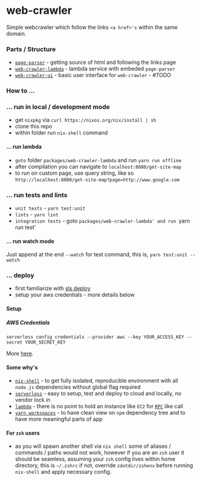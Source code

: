 # web-crawler

Simple webcrawler which follow the links `<a href>'s` within the same domain.

### Parts / Structure
- [`page-parser`](https://github.com/damianbaar/web-crawler/tree/master/packages/page-parser) - getting source of html and following the links page
- [`web-crawler-lambda`](https://github.com/damianbaar/web-crawler/tree/master/packages/web-crawler-lambda) - lambda service with embeded `page-parser`
- [`web-crawler-ui`](https://github.com/damianbaar/web-crawler/tree/master/packages/web-crawler-ui) - basic user interface for `web-crawler` - #TODO

### How to ...

### ... run in local / development mode
* get `nixpkg` via `curl https://nixos.org/nix/install | sh`
* clone this repo
* within folder run `nix-shell` command

#### ... run lambda
* `goto` folder `packages/web-crawler-lambda` and run `yarn run offline`
* after compilation you can navigate to `localhost:8080/get-site-map`
* to run on custom page, use query string, like so `http://localhost:8080/get-site-map?page=http://www.google.com`

### ... run tests and lints
* `unit tests` - `yarn test:unit`
* `lints` - `yarn lint`
* `integration tests` - goto `packages/web-crawler-lambda' and run `yarn run test'

#### ... run  watch mode
Just append at the end `--watch` for test command, this is, `yarn test:unit --watch`

### ... deploy
* first familiarize with [sls deploy](https://serverless.com/framework/docs/providers/aws/guide/deploying/)
* setup your aws credentials - more details below

#### Setup

##### AWS Credentials
```  
serverless config credentials --provider aws --key YOUR_ACCESS_KEY --secret YOUR_SECRET_KEY
```
More [here](https://serverless.com/framework/docs/providers/aws/guide/credentials/).

#### Some why's
* [`nix-shell`](https://nixos.org/nixos/nix-pills/developing-with-nix-shell.html) - to get fully isolated, reproducible environment with all `node.js` dependencies without global flag required
* [`serverless`](https://serverless.com/) - easy to setup, test and deploy to cloud and locally, no vendor lock in
* [`lambda`](https://aws.amazon.com/lambda/) - there is no point to hold an instance like `EC2` for [`RPC`](https://en.wikipedia.org/wiki/Remote_procedure_call) like call
* [`yarn workspaces`](https://yarnpkg.com/lang/en/docs/workspaces/) - to have clean view on `npm` dependency tree and to have more meaningful parts of app

#### For `zsh` users
* as you will spawn another shell via `nix shell` some of aliases / commands / paths would not work, however if you are an `zsh` user it should be seamless, assuming your `zsh` config lives within home directory, this is `~/.zshrc` if not, override `zdotdir/zshenv` before running `nix-shell` and apply necessary config.
